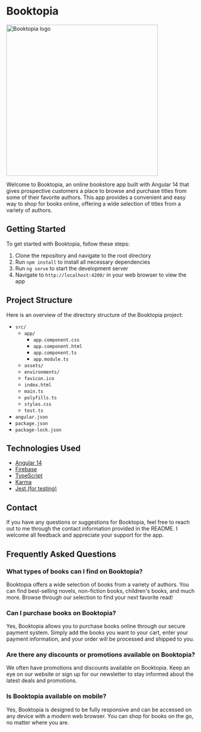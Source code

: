 <h1>Booktopia</h1>
<img src="https://mybooktopia.com/wp-content/uploads/2019/11/booktopialogofinal.png" alt="Booktopia logo" width="400" height="400" />
<p>Welcome to Booktopia, an online bookstore app built with Angular 14 that gives prospective customers a place to browse and purchase titles from some of their favorite authors. This app provides a convenient and easy way to shop for books online, offering a wide selection of titles from a variety of authors.</p>
<h2>Getting Started</h2>
<p>To get started with Booktopia, follow these steps:</p>
<ol>
  <li>Clone the repository and navigate to the root directory</li>
  <li>Run <code>npm install</code> to install all necessary dependencies</li>
  <li>Run <code>ng serve</code> to start the development server</li>
  <li>Navigate to <code>http://localhost:4200/</code> in your web browser to view the app</li>
</ol>
<h2>Project Structure</h2>
<p>Here is an overview of the directory structure of the Booktopia project:</p>
<ul>
  <li><code>src/</code>
    <ul>
      <li><code>app/</code>
        <ul>
          <li><code>app.component.css</code></li>
          <li><code>app.component.html</code></li>
          <li><code>app.component.ts</code></li>
          <li><code>app.module.ts</code></li>
        </ul>
      </li>
      <li><code>assets/</code></li>
      <li><code>environments/</code></li>
      <li><code>favicon.ico</code></li>
      <li><code>index.html</code></li>
      <li><code>main.ts</code></li>
      <li><code>polyfills.ts</code></li>
      <li><code>styles.css</code></li>
      <li><code>test.ts</code></li>
    </ul>
  </li>
  <li><code>angular.json</code></li>
  <li><code>package.json</code></li>
  <li><code>package-lock.json</code></li>
</ul>
<h2>Technologies Used</h2>
<ul>
  <li><a href="https://angular.io/docs" target="_blank">Angular 14</a></li>
  <li><a href="https://firebase.google.com/docs" target="_blank">Firebase</a></li>
  <li><a href="https://www.typescriptlang.org/docs" target="_blank">TypeScript</a></li>
  <li><a href="https://karma-runner.github.io/latest/index.html" target="_blank">Karma</a></li>
  <li><a href="https://jestjs.io/docs/en/getting-started" target="_blank">Jest (for testing)</a></li>
</ul>
<h2>Contact</h2>
<p>If you have any questions or suggestions for Booktopia, feel free to reach out to me through the contact information provided in the README. I welcome all feedback and appreciate your support for the app.</p>
<h2>Frequently Asked Questions</h2>
<h3>What types of books can I find on Booktopia?</h3>
<p>Booktopia offers a wide selection of books from a variety of authors. You can find best-selling novels, non-fiction books, children's books, and much more. Browse through our selection to find your next favorite read!</p>
<h3>Can I purchase books on Booktopia?</h3>
<p>Yes, Booktopia allows you to purchase books online through our secure payment system. Simply add the books you want to your cart, enter your payment information, and your order will be processed and shipped to you.</p>
<h3>Are there any discounts or promotions available on Booktopia?</h3>
<p>We often have promotions and discounts available on Booktopia. Keep an eye on our website or sign up for our newsletter to stay informed about the latest deals and promotions.</p>
<h3>Is Booktopia available on mobile?</h3>
<p>Yes, Booktopia is designed to be fully responsive and can be accessed on any device with a modern web browser. You can shop for books on the go, no matter where you are.</p>